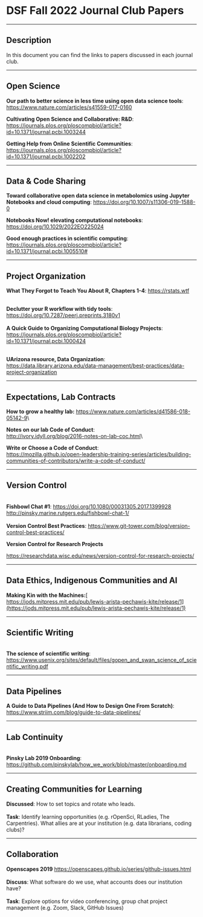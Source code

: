 # DSF Fall 2022 Journal Club Papers

------------------------------------------------------------------------

## Description

In this document you can find the links to papers discussed in each journal club.

------------------------------------------------------------------------

## Open Science

**Our path to better science in less time using open data science tools**: <https://www.nature.com/articles/s41559-017-0160>

**Cultivating Open Science and Collaborative: R&D**: <https://journals.plos.org/ploscompbiol/article?id=10.1371/journal.pcbi.1003244>

**Getting Help from Online Scientific Communities**: <https://journals.plos.org/ploscompbiol/article?id=10.1371/journal.pcbi.1002202>

------------------------------------------------------------------------

## Data & Code Sharing

**Toward collaborative open data science in metabolomics using Jupyter Notebooks and cloud computing**: <https://doi.org/10.1007/s11306-019-1588-0>

**Notebooks Now! elevating computational notebooks**: <https://doi.org/10.1029/2022EO225024>

**Good enough practices in scientific computing**: <https://journals.plos.org/ploscompbiol/article?id=10.1371/journal.pcbi.1005510#>

------------------------------------------------------------------------

## Project Organization

**What They Forgot to Teach You About R, Chapters 1-4**: <https://rstats.wtf>

\
**Declutter your R workflow with tidy tools**: <https://doi.org/10.7287/peerj.preprints.3180v1>\
\
**A Quick Guide to Organizing Computational Biology Projects**: <https://journals.plos.org/ploscompbiol/article?id=10.1371/journal.pcbi.1000424>

\
**UArizona resource, Data Organization**: <https://data.library.arizona.edu/data-management/best-practices/data-project-organization>

------------------------------------------------------------------------

## **Expectations, Lab Contracts**

**How to grow a healthy lab:** <https://www.nature.com/articles/d41586-018-05142-9>\

**Notes on our lab Code of Conduct**:\
<http://ivory.idyll.org/blog/2016-notes-on-lab-coc.html>\

**Write or Choose a Code of Conduct**:\
<https://mozilla.github.io/open-leadership-training-series/articles/building-communities-of-contributors/write-a-code-of-conduct/>

------------------------------------------------------------------------

## Version Control 

\
**Fishbowl Chat #1**: <https://doi.org/10.1080/00031305.2017.1399928> <http://pinsky.marine.rutgers.edu/fishbowl-chat-1/>\
\
**Version Control Best Practices**: <https://www.git-tower.com/blog/version-control-best-practices/>

**Version Control for Research Projects**

<https://researchdata.wisc.edu/news/version-control-for-research-projects/>

------------------------------------------------------------------------

## **Data Ethics, Indigenous Communities and AI**

**Making Kin with the Machines:**[\
https://jods.mitpress.mit.edu/pub/lewis-arista-pechawis-kite/release/1](https://jods.mitpress.mit.edu/pub/lewis-arista-pechawis-kite/release/1)

------------------------------------------------------------------------

## **Scientific Writing**

\
**The science of scientific writing**: <https://www.usenix.org/sites/default/files/gopen_and_swan_science_of_scientific_writing.pdf>

------------------------------------------------------------------------

## **Data Pipelines**

**A Guide to Data Pipelines (And How to Design One From Scratch)**:\
<https://www.striim.com/blog/guide-to-data-pipelines/>

------------------------------------------------------------------------

## **Lab Continuity**

\
**Pinsky Lab 2019 Onboarding**: <https://github.com/pinskylab/how_we_work/blob/master/onboarding.md>

------------------------------------------------------------------------

## **Creating Communities for Learning** 

**Discussed**: How to set topics and rotate who leads.\
\
**Task**: Identify learning opportunities (e.g. rOpenSci, RLadies, The Carpentries). What allies are at your institution (e.g. data librarians, coding clubs)?

------------------------------------------------------------------------

## Collaboration

**Openscapes 2019** <https://openscapes.github.io/series/github-issues.html>\
\
**Discuss**: What software do we use, what accounts does our institution have?\
\
**Task**: Explore options for video conferencing, group chat project management (e.g. Zoom, Slack, GitHub Issues)
